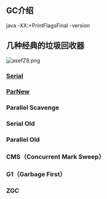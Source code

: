 ## GC介绍

java -XX:+PrintFlagsFinal -version


## 几种经典的垃圾回收器

![asefZ8.png](https://s1.ax1x.com/2020/08/05/asefZ8.png)

### [Serial](./doc/serial.md)

### [ParNew](./doc/parnew.md)


### Parallel Scavenge

### Serial Old

### Parallel Old

### CMS（Concurrent Mark Sweep）

### G1（Garbage First）

### ZGC


